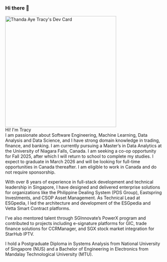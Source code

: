 ### Hi there 👋

<a href="https://app.daily.dev/thandaaye"><img src="https://api.daily.dev/devcards/v2/CFKAvlTZcwnZ0d1f4WKeO.png?type=default&r=3jc" width="356" alt="Thanda Aye  Tracy's Dev Card"/></a><br/>
Hi! I'm Tracy<br/>
I am passionate about Software Engineering, Machine Learning, Data Analysis and Data Science, and I have strong domain knowledge in trading, finance, and banking. I am currently pursuing a Master’s in Data Analytics at the University of Niagara Falls, Canada. I am seeking a co-op opportunity for Fall 2025, after which I will return to school to complete my studies. I expect to graduate in March 2026 and will be looking for full-time opportunities in Canada thereafter. I am eligible to work in Canada and do not require sponsorship.

With over 8 years of experience in full-stack development and technical leadership in Singapore, I have designed and delivered enterprise solutions for organizations like the Philippine Dealing System (PDS Group), Eastspring Investments, and CSOP Asset Management. As Technical Lead at ESGpedia, I led the architecture and development of the ESGpedia and Vetta Smart Contract platforms.

I’ve also mentored talent through SGInnovate’s PowerX program and contributed to projects including e-signature platforms for GIC, trade finance solutions for CCRManager, and SGX stock market integration for StarHub IPTV.

I hold a Postgraduate Diploma in Systems Analysis from National University of Singapore (NUS) and a Bachelor of Engineering in Electronics from Mandalay Technological University (MTU).

<!--
**ThandaAye/ThandaAye** is a ✨ _special_ ✨ repository because its `README.md` (this file) appears on your GitHub profile.

Here are some ideas to get you started:

- 🔭 I’m currently working on ...
- 🌱 I’m currently learning ...
- 👯 I’m looking to collaborate on ...
- 🤔 I’m looking for help with ...
- 💬 Ask me about ...
- 📫 How to reach me: ...
- 😄 Pronouns: ...
- ⚡ Fun fact: ...
-->
